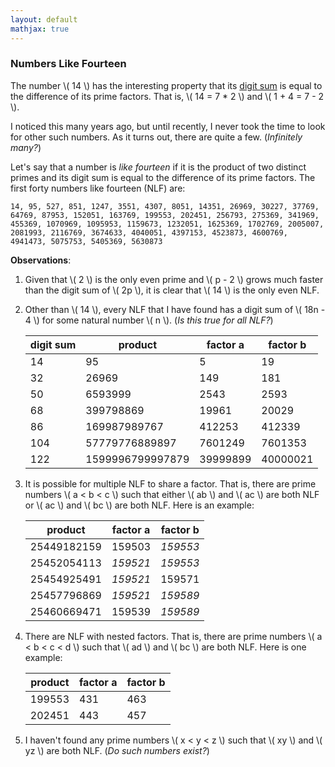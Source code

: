 ```yaml
---
layout: default
mathjax: true
---
```


### Numbers Like Fourteen

The number \\( 14 \\) has the interesting property that its [digit sum](https://en.wikipedia.org/wiki/Digit_sum) is equal to the difference of its prime factors. That is, \\( 14 = 7 * 2 \\) and \\( 1 + 4 = 7 - 2 \\).

I noticed this many years ago, but until recently, I never took the time to look for other such numbers. As it turns out, there are quite a few. (_Infinitely many?_)

Let's say that a number is _like fourteen_ if it is the product of two distinct primes and its digit sum is equal to the difference of its prime factors. The first forty numbers like fourteen (NLF) are:
```
14, 95, 527, 851, 1247, 3551, 4307, 8051, 14351, 26969, 30227, 37769, 64769, 87953, 152051, 163769, 199553, 202451, 256793, 275369, 341969, 455369, 1070969, 1095953, 1159673, 1232051, 1625369, 1702769, 2005007, 2081993, 2116769, 3674633, 4040051, 4397153, 4523873, 4600769, 4941473, 5075753, 5405369, 5630873
```

**Observations**:

1. Given that \\( 2 \\) is the only even prime and \\( p - 2 \\) grows much faster than the digit sum of \\( 2p \\), it is clear that \\( 14 \\) is the only even NLF.

2. Other than \\( 14 \\), every NLF that I have found has a digit sum of \\( 18n - 4 \\) for some natural number \\( n \\). (_Is this true for all NLF?_)

    digit sum | product          | factor a | factor b
    --------- | ---------------- | -------- | ---------
    14        | 95               | 5        | 19
    32        | 26969            | 149      | 181
    50        | 6593999          | 2543     | 2593
    68        | 399798869        | 19961    | 20029
    86        | 169987989767     | 412253   | 412339
    104       | 57779776889897   | 7601249  | 7601353
    122       | 1599996799997879 | 39999899 | 40000021
    
3. It is possible for multiple NLF to share a factor. That is, there are prime numbers \\( a < b < c \\) such that either \\( ab \\) and \\( ac \\) are both NLF or \\( ac \\) and \\( bc \\) are both NLF. Here is an example:

    product     | factor a | factor b
    ----------- | -------- | -----------
    25449182159 | 159503   | _159553_
    25452054113 | _159521_ | _159553_
    25454925491 | _159521_ | 159571
    25457796869 | _159521_ | _159589_
    25460669471 | 159539   | _159589_

4. There are NLF with nested factors. That is, there are prime numbers \\( a < b < c < d \\) such that \\( ad \\) and \\( bc \\) are both NLF. Here is one example:

    product | factor a | factor b
    ------- | -------- | --------
    199553  | 431      | 463
    202451  | 443      | 457

5. I haven't found any prime numbers \\( x < y < z \\) such that \\( xy \\) and \\( yz \\) are both NLF. (_Do such numbers exist?_)


